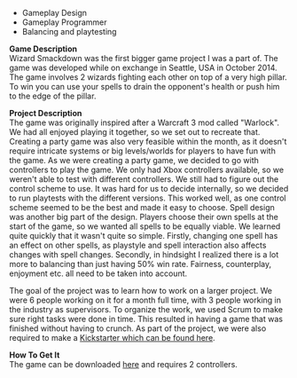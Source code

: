 * Gameplay Design
* Gameplay Programmer
* Balancing and playtesting

**Game Description**  
Wizard Smackdown was the first bigger game project I was a part of. The game was developed while
on exchange in Seattle, USA in October 2014. The game involves 2 wizards fighting each other on top
of a
very high pillar. To win you can use your spells to drain the opponent's health or push him
to the edge of the pillar.

**Project Description**  
The game was originally inspired after a Warcraft 3 mod called "Warlock". We had all enjoyed playing
it together, so we set out to recreate that. Creating a party game was also very feasible within the
month, as it doesn't require intricate systems or big levels/worlds for players to have fun with the
game. As we were creating a party game, we decided to go with controllers to play the game. We only
had Xbox controllers available, so we weren't able to test with different controllers. We still had
to figure out the control scheme to use. It was hard for us to decide internally, so we decided to
run playtests with the different versions. This worked well, as one control scheme seemed to be the
best and made it easy to choose. Spell design was another big part of the design. Players choose
their own spells at the start of the game, so we wanted all spells to be equally viable. We learned
quite quickly that it wasn't quite so simple. Firstly, changing one spell has an effect on other
spells, as playstyle and spell interaction also affects changes with spell changes. Secondly, in
hindsight I realized there is a lot more to balancing than just having 50% win rate. Fairness,
counterplay, enjoyment etc. all need to be taken into account.

The goal of the project was to learn how to work on a larger project. We were 6 people
working on it for a month full time, with 3 people working in the industry as supervisors.
To organize the work, we used Scrum to make sure right tasks were done in time. This
resulted in having a game that was finished without having to crunch. As part of the project,
we were also required to make a <a href="https://www.kickstarter.com/projects/959559550/1035666030?token=30f776e9">Kickstarter which can be found here</a>.

**How To Get It**  
The game can be downloaded <a href="/projects/wizardsmackdown/WizardSmackdown.rar">here</a> and requires 2 controllers.